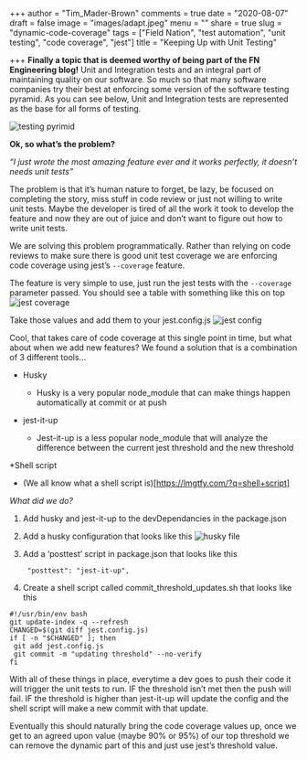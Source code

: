 +++
author = "Tim_Mader-Brown"
comments = true
date = "2020-08-07"
draft = false
image = "images/adapt.jpeg"
menu = ""
share = true
slug = "dynamic-code-coverage"
tags = ["Field Nation", "test automation", "unit testing", "code coverage", "jest"]
title = "Keeping Up with Unit Testing"

+++
**Finally a topic that is deemed worthy of being part of the FN Engineering blog!**
Unit and Integration tests and an integral part of maintaining quality on our software.  So much so that many software companies try their best at enforcing some version of the software testing pyramid.  As you can see below, Unit and Integration tests are represented as the base for all forms of testing.

![testing pyrimid](/images/automation-pyramid-1.png)

**Ok, so what’s the problem?**

*“I just wrote the most amazing feature ever and it works perfectly, it doesn’t needs unit tests”*

The problem is that it’s human nature to forget, be lazy, be focused on completing the story, miss stuff in code review or just not willing to write unit tests.  Maybe the developer is tired of all the work it took to develop the feature and now they are out of juice and don’t want to figure out how to write unit tests.  

We are solving this problem programmatically.  Rather than relying on code reviews to make sure there is good unit test coverage we are enforcing code coverage using jest’s `--coverage` feature.

The feature is very simple to use, just run the jest tests with the `--coverage` parameter passed.  You should see a table with something like this on top
![jest coverage](/images/coverage.png)

Take those values and add them to your jest.config.js
![jest config](/images/jestConfig.png)

Cool, that takes care of code coverage at this single point in time, but what about when we add new features?  We found a solution that is a combination of 3 different tools…

* Husky
  * Husky is a very popular node_module that can make things happen automatically at commit or at push

* jest-it-up
  * Jest-it-up is a less popular node_module that will analyze the difference between the current jest threshold and the new threshold

*Shell script
  * (We all know what a shell script is)[https://lmgtfy.com/?q=shell+script]

*What did we do?*

1. Add husky and jest-it-up to the devDependancies in the package.json
1. Add a husky configuration that looks like this
![husky file](/images/husky.png)
1. Add a ‘posttest’ script in package.json that looks like this 
        
        "posttest": "jest-it-up",
1. Create a shell script called commit_threshold_updates.sh that looks like this
```
#!/usr/bin/env bash
git update-index -q --refresh
CHANGED=$(git diff jest.config.js)
if [ -n "$CHANGED" ]; then
 git add jest.config.js
 git commit -m "updating threshold" --no-verify
fi
```

With all of these things in place, everytime a dev goes to push their code it will trigger the unit tests to run.  IF the threshold isn’t met then the push will fail.  IF the threshold is higher than jest-it-up will update the config and the shell script will make a new commit with that update.

Eventually this should naturally bring the code coverage values up, once we get to an agreed upon value (maybe 90% or 95%) of our top threshold we can remove the dynamic part of this and just use jest’s threshold value.  


